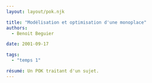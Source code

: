 ```yaml
---
layout: layout/pok.njk

title: "Modélisation et optimisation d'une monoplace"
authors:
  - Benoit Beguier

date: 2001-09-17

tags: 
  - "temps 1"

résumé: Un POK traitant d'un sujet.
---
```

